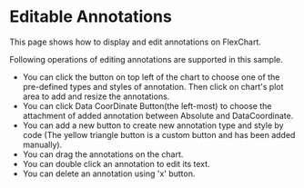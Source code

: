 Editable Annotations
========================

This page shows how to display and edit annotations on FlexChart.

Following operations of editing annotations are supported in this sample.

*   You can click the button on top left of the chart to choose one of the pre-defined types and styles of annotation. Then click on chart's plot area to add and resize the annotations.
*   You can click Data CoorDinate Button(the left-most) to choose the attachment of added annotation between Absolute and DataCoordinate.
*   You can add a new button to create new annotation type and style by code (The yellow triangle button is a custom button and has been added manually).
*   You can drag the annotations on the chart.
*   You can double click an annotation to edit its text.
*   You can delete an annotation using 'x' button.